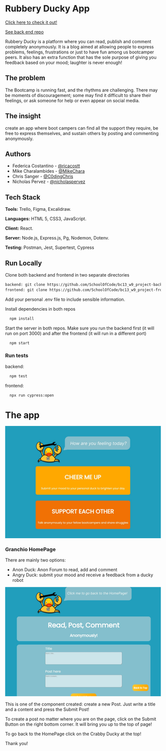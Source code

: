 # Rubbery Ducky App

[Click here to check it out!](https://granchio4ducky.netlify.app/)

[See back end repo](https://github.com/SchoolOfCode/bc13_w9_project-backend-team-granchio)

Rubbery Ducky is a platform where you can read, publish and comment completely anonymously. It is a blog aimed at allowing people to express problems, feelings, frustrations or just to have fun among us bootcamper peers. It also has an extra function that has the sole purpose of giving you feedback based on your mood; laughter is never enough!

## The problem

The Bootcamp is running fast, and the rhythms are challenging. There may be moments of discouragement; some may find it difficult to share their feelings, or ask someone for help or even appear on social media.

## The insight

create an app where boot campers can find all the support they require, be free to express themselves, and sustain others by posting and commenting anonymously.

## Authors

- Federica Costantino - [@ricacostt](https://github.com/ricacostt)
- Mike Charalambides - [@MikeChara](https://github.com/MikeChara)
- Chris Sanger - [@C0dingChris](https://github.com/C0dingChris)
- Nicholas Pervez - [@nicholaspervez](https://github.com/nicholaspervez)

## Tech Stack

**Tools:** Trello, Figma, Excalidraw.

**Languages:** HTML 5, CSS3, JavaScript.

**Client:** React.

**Server:** Node.js, Express.js, Pg, Nodemon, Dotenv.

**Testing:** Postman, Jest, Supertest, Cypress

## Run Locally

Clone both backend and frontend in two separate directories

```bash
backend: git clone https://github.com/SchoolOfCode/bc13_w9_project-backend-team-granchio.git
frontend: git clone https://github.com/SchoolOfCode/bc13_w9_project-frontend-team-granchio.git
```

Add your personal .env file to include sensible information.

Install dependencies in both repos

```bash
  npm install
```

Start the server in both repos. Make sure you run the backend first (it will run on port 3000) and after the frontend (it will run in a different port)

```bash
  npm start
```

### Run tests

backend:

```bash
  npm test
```

frontend:

```bash
  npx run cypress:open
```

# The app

![Schermata 2022-11-24 alle 22 13 09](https://github.com/SchoolOfCode/bc13_w9_project-backend-team-granchio/blob/main/HomePage.jpg)

### Granchio HomePage
There are mainly two options:
- Anon Duck: Anon Forum to read, add and comment
- Angry Duck: submit your mood and receive a feedback from a ducky robot

![Schermata 2022-11-24 alle 22 18 59](https://github.com/SchoolOfCode/bc13_w9_project-backend-team-granchio/blob/main/FormPage.jpg)

This is one of the component created: create a new Post.
Just write a title and a content and press the Submit Post!

To create a post no matter where you are on the page, click on the Submit Button on the right bottom corner. It will bring you up to the top of page!

To go back to the HomePage click on the Crabby Ducky at the top!

Thank you!
